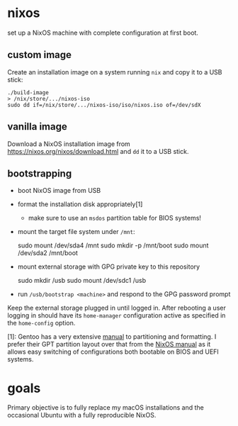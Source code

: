 # nixos

set up a NixOS machine with complete configuration at first boot.

## custom image

Create an installation image on a system running `nix` and copy it to a USB stick:

    ./build-image
    > /nix/store/.../nixos-iso
    sudo dd if=/nix/store/.../nixos-iso/iso/nixos.iso of=/dev/sdX

## vanilla image

Download a NixOS installation image from <https://nixos.org/nixos/download.html> and `dd` it to a USB stick.

## bootstrapping

- boot NixOS image from USB
- format the installation disk appropriately[1]
  - make sure to use an `msdos` partition table for BIOS systems!
- mount the target file system under `/mnt`:
  
    sudo mount /dev/sda4 /mnt
    sudo mkdir -p /mnt/boot
    sudo mount /dev/sda2 /mnt/boot

- mount external storage with GPG private key to this repository

    sudo mkdir /usb
    sudo mount /dev/sdc1 /usb

- run `/usb/bootstrap <machine>` and respond to the GPG password prompt

Keep the external storage plugged in until logged in. After rebooting a user logging in should have its `home-manager` configuration active as specified in the `home-config` option.

[1]: Gentoo has a very extensive [manual](https://wiki.gentoo.org/wiki/Handbook:AMD64/Installation/Disks#Default:_Using_parted_to_partition_the_disk) to partitioning and formatting. I prefer their GPT partition layout over that from the [NixOS manual](https://nixos.org/nixos/manual/index.html#sec-installation-partitioning) as it allows easy switching of configurations both bootable on BIOS and UEFI systems.

# goals

Primary objective is to fully replace my macOS installations and the occasional Ubuntu with a fully reproducible NixOS.

